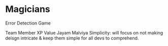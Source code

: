 # Magicians
Error Detection Game

Team Member     XP Value
Jayam Malviya   Simplicity: will focus on not making deisgn intricate & keep them simple for all devs to comprehend.

